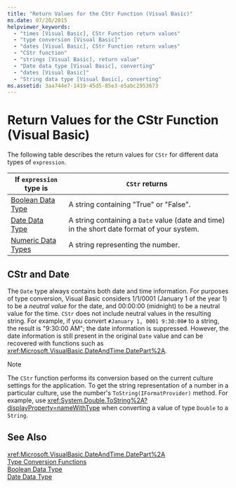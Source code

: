 ```yaml
---
title: "Return Values for the CStr Function (Visual Basic)"
ms.date: 07/20/2015
helpviewer_keywords: 
  - "times [Visual Basic], CStr Function return values"
  - "type conversion [Visual Basic]"
  - "dates [Visual Basic], CStr Function return values"
  - "CStr function"
  - "strings [Visual Basic], return value"
  - "Date data type [Visual Basic], converting"
  - "dates [Visual Basic]"
  - "String data type [Visual Basic], converting"
ms.assetid: 3aa744e7-1419-45d5-85e3-e5abc2953673
---
```

# Return Values for the CStr Function (Visual Basic)
The following table describes the return values for `CStr` for different data types of `expression`.  


|If `expression` type is|`CStr` returns|  
|-----------------------------|--------------------|  
|[Boolean Data Type](../../../visual-basic/language-reference/data-types/boolean-data-type.md)|A string containing "True" or "False".|  
|[Date Data Type](../../../visual-basic/language-reference/data-types/date-data-type.md)|A string containing a `Date` value (date and time) in the short date format of your system.|  
|[Numeric Data Types](../../../visual-basic/programming-guide/language-features/data-types/numeric-data-types.md)|A string representing the number.|  

## CStr and Date  
 The `Date` type always contains both date and time information. For purposes of type conversion, Visual Basic considers 1/1/0001 (January 1 of the year 1) to be a *neutral value* for the date, and 00:00:00 (midnight) to be a neutral value for the time. `CStr` does not include neutral values in the resulting string. For example, if you convert `#January 1, 0001 9:30:00#` to a string, the result is "9:30:00 AM"; the date information is suppressed. However, the date information is still present in the original `Date` value and can be recovered with functions such as <xref:Microsoft.VisualBasic.DateAndTime.DatePart%2A>.  

> [!NOTE]
>  The `CStr` function performs its conversion based on the current culture settings for the application. To get the string representation of a number in a particular culture, use the number's `ToString(IFormatProvider)` method. For example, use <xref:System.Double.ToString%2A?displayProperty=nameWithType> when converting a value of type `Double` to a `String`.  

## See Also  
 <xref:Microsoft.VisualBasic.DateAndTime.DatePart%2A>  
 [Type Conversion Functions](../../../visual-basic/language-reference/functions/type-conversion-functions.md)  
 [Boolean Data Type](../../../visual-basic/language-reference/data-types/boolean-data-type.md)  
 [Date Data Type](../../../visual-basic/language-reference/data-types/date-data-type.md)
